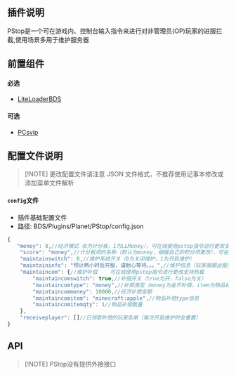 ## 插件说明
PStop是一个可在游戏内、控制台输入指令来进行对非管理员(OP)玩家的进服拦截,使用场景多用于维护服务器

## 前置组件
#### 必选
- [LiteLoaderBDS](https://www.minebbs.com/liteloader/)

#### 可选
- [PCsvip](https://www.minebbs.com/resources/pcsvip.4385/)

## 配置文件说明

> [!NOTE] 更改配置文件请注意 JSON 文件格式，不推荐使用记事本修改或添加菜单文件解析

#### `config`文件

- 插件基础配置文件
- 路径: BDS/Plugins/Planet/PStop/config.json
```js
{
   "money": 0,//经济模式（0为计分板，1为LLMoney），可在线使用pstop指令进行更改支持热载
    "score": "money",//计分板项的名称（默认为money，根据自己的积分项更改），可在线使用pstop指令进行更改支持热载
    "maintainswitch": 0,//维护系统开关（0为关闭维护，1为开启维护）
    "maintaininfo": "预计两小时后开服，请耐心等待。。。",//维护信息（玩家被踢出服务器的提.提示信息）
    "maintaincom": {//维护补偿    可在线使用pstop指令进行更改支持热载
        "maintaincomswitch": true,//补偿开关（true为开，false为关）
        "maintaincomtype": "money",//补偿类型（money为金币补偿，item为物品补偿）
        "maintaincommoney": 10000,//经济补偿金额
        "maintaincomitem": "minecraft:apple",//物品补偿type信息
        "maintaincomitemqty": 1//物品补偿数量
    },
    "receiveplayer": []//已领取补偿的玩家名单（每次开启维护时会重置）
}
```
## API

> [!NOTE] PStop没有提供外接接口